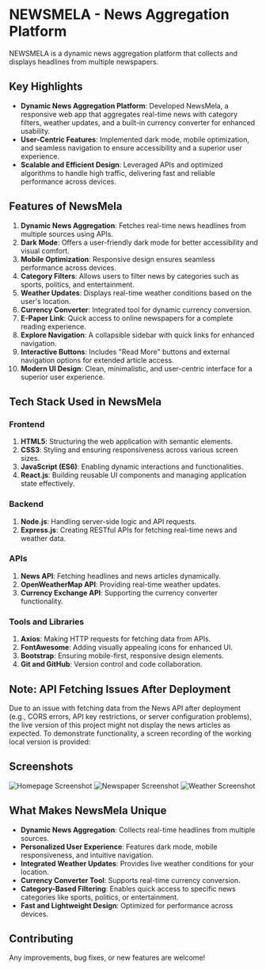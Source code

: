 # NEWSMELA - News Aggregation Platform

NEWSMELA is a dynamic news aggregation platform that collects and displays headlines from multiple newspapers.

## Key Highlights
- **Dynamic News Aggregation Platform**: Developed NewsMela, a responsive web app that aggregates real-time news with category filters, weather updates, and a built-in currency converter for enhanced usability.
- **User-Centric Features**: Implemented dark mode, mobile optimization, and seamless navigation to ensure accessibility and a superior user experience.
- **Scalable and Efficient Design**: Leveraged APIs and optimized algorithms to handle high traffic, delivering fast and reliable performance across devices.

## Features of NewsMela
1. **Dynamic News Aggregation**: Fetches real-time news headlines from multiple sources using APIs.
2. **Dark Mode**: Offers a user-friendly dark mode for better accessibility and visual comfort.
3. **Mobile Optimization**: Responsive design ensures seamless performance across devices.
4. **Category Filters**: Allows users to filter news by categories such as sports, politics, and entertainment.
5. **Weather Updates**: Displays real-time weather conditions based on the user's location.
6. **Currency Converter**: Integrated tool for dynamic currency conversion.
7. **E-Paper Link**: Quick access to online newspapers for a complete reading experience.
8. **Explore Navigation**: A collapsible sidebar with quick links for enhanced navigation.
9. **Interactive Buttons**: Includes "Read More" buttons and external navigation options for extended article access.
10. **Modern UI Design**: Clean, minimalistic, and user-centric interface for a superior user experience.

## Tech Stack Used in NewsMela

### Frontend
1. **HTML5**: Structuring the web application with semantic elements.
2. **CSS3**: Styling and ensuring responsiveness across various screen sizes.
3. **JavaScript (ES6)**: Enabling dynamic interactions and functionalities.
4. **React.js**: Building reusable UI components and managing application state effectively.

### Backend
1. **Node.js**: Handling server-side logic and API requests.
2. **Express.js**: Creating RESTful APIs for fetching real-time news and weather data.

### APIs
1. **News API**: Fetching headlines and news articles dynamically.
2. **OpenWeatherMap API**: Providing real-time weather updates.
3. **Currency Exchange API**: Supporting the currency converter functionality.

### Tools and Libraries
1. **Axios**: Making HTTP requests for fetching data from APIs.
2. **FontAwesome**: Adding visually appealing icons for enhanced UI.
3. **Bootstrap**: Ensuring mobile-first, responsive design elements.
4. **Git and GitHub**: Version control and code collaboration.

## Note: API Fetching Issues After Deployment
Due to an issue with fetching data from the News API after deployment (e.g., CORS errors, API key restrictions, or server configuration problems), the live version of this project might not display the news articles as expected. To demonstrate functionality, a screen recording of the working local version is provided:

<!-- ### Screen Recording -->
<!-- ![recording](./assets/sreenshots/recording.gif) -->
## Screenshots
![Homepage Screenshot](./assets/screenshots/homepage1.png)
![Newspaper Screenshot](./assets/screenshots/login.png)
![Weather Screenshot](./assets/screenshots/weather1.png)

## What Makes NewsMela Unique
- **Dynamic News Aggregation**: Collects real-time headlines from multiple sources.
- **Personalized User Experience**: Features dark mode, mobile responsiveness, and intuitive navigation.
- **Integrated Weather Updates**: Provides live weather conditions for your location.
- **Currency Converter Tool**: Supports real-time currency conversion.
- **Category-Based Filtering**: Enables quick access to specific news categories like sports, politics, or entertainment.
- **Fast and Lightweight Design**: Optimized for performance across devices.

## Contributing
Any improvements, bug fixes, or new features are welcome!





